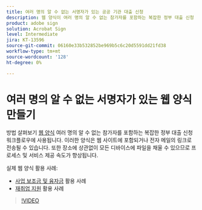 ```yaml
---
title: 여러 명의 알 수 없는 서명자가 있는 공공 기관 대출 신청
description: 웹 양식이 여러 명의 알 수 없는 참가자를 포함하는 복잡한 정부 대출 신청 워크플로우에 사용되는 방법을 알아봅니다.
product: adobe sign
solution: Acrobat Sign
level: Intermediate
jira: KT-13596
source-git-commit: 06160e33b532852be969b5c6c20d5591dd21fd38
workflow-type: tm+mt
source-wordcount: '128'
ht-degree: 0%

---
```


# 여러 명의 알 수 없는 서명자가 있는 웹 양식 만들기

방법 살펴보기 [웹 양식](../sign-advanced-users/webform.md) 여러 명의 알 수 없는 참가자를 포함하는 복잡한 정부 대출 신청 워크플로우에 사용됩니다. 이러한 양식은 웹 사이트에 포함되거나 전자 메일의 링크로 전송될 수 있습니다. 또한 장소에 상관없이 모든 디바이스에 파일을 채울 수 있으므로 프로세스 및 서비스 제공 속도가 향상됩니다.

실제 웹 양식 활용 사례:

* [사업 보조금 및 융자금](https://experienceleague.adobe.com/docs/document-cloud-learn/sign-learning-hub/expand/recipes/gov/usecasegovgrants.html?lang=en) 활용 사례
* [재취업 지원](https://experienceleague.adobe.com/docs/document-cloud-learn/sign-learning-hub/expand/recipes/gov/usecasegovreemployment.html?lang=en) 활용 사례

>[!VIDEO](https://video.tv.adobe.com/v/3421619?quality=12&learn=on&hidetitle=true)
